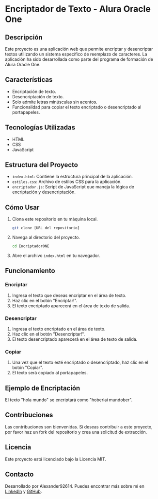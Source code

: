 
# Encriptador de Texto - Alura Oracle One

## Descripción
Este proyecto es una aplicación web que permite encriptar y desencriptar textos utilizando un sistema específico de reemplazo de caracteres. La aplicación ha sido desarrollada como parte del programa de formación de Alura Oracle One.

## Características
- Encriptación de texto.
- Desencriptación de texto.
- Solo admite letras minúsculas sin acentos.
- Funcionalidad para copiar el texto encriptado o desencriptado al portapapeles.

## Tecnologías Utilizadas
- HTML
- CSS
- JavaScript

## Estructura del Proyecto
- `index.html`: Contiene la estructura principal de la aplicación.
- `estilos.css`: Archivo de estilos CSS para la aplicación.
- `encriptador.js`: Script de JavaScript que maneja la lógica de encriptación y desencriptación.

## Cómo Usar
1. Clona este repositorio en tu máquina local.
    ```bash
    git clone [URL del repositorio]
    ```
2. Navega al directorio del proyecto.
    ```bash
    cd EncriptadorONE
    ```
3. Abre el archivo `index.html` en tu navegador.

## Funcionamiento

### Encriptar
1. Ingresa el texto que deseas encriptar en el área de texto.
2. Haz clic en el botón "Encriptar!".
3. El texto encriptado aparecerá en el área de texto de salida.

### Desencriptar
1. Ingresa el texto encriptado en el área de texto.
2. Haz clic en el botón "Desencriptar!".
3. El texto desencriptado aparecerá en el área de texto de salida.

### Copiar
1. Una vez que el texto esté encriptado o desencriptado, haz clic en el botón "Copiar".
2. El texto será copiado al portapapeles.

## Ejemplo de Encriptación
El texto "hola mundo" se encriptará como "hoberlai mundober".

## Contribuciones
Las contribuciones son bienvenidas. Si deseas contribuir a este proyecto, por favor haz un fork del repositorio y crea una solicitud de extracción.

## Licencia
Este proyecto está licenciado bajo la Licencia MIT.

## Contacto
Desarrollado por Alexander92614. Puedes encontrar más sobre mí en [LinkedIn](#) y [GitHub](#).
